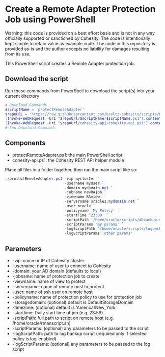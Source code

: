 # Create a Remote Adapter Protection Job using PowerShell

Warning: this code is provided on a best effort basis and is not in any way officially supported or sanctioned by Cohesity. The code is intentionally kept simple to retain value as example code. The code in this repository is provided as-is and the author accepts no liability for damages resulting from its use.

This PowerShell script creates a Remote Adapter protection job.

## Download the script

Run these commands from PowerShell to download the script(s) into your current directory

```powershell
# Download Commands
$scriptName = 'protectRemoteAdapter'
$repoURL = 'https://raw.githubusercontent.com/bseltz-cohesity/scripts/master/powershell'
(Invoke-WebRequest -Uri "$repoUrl/$scriptName/$scriptName.ps1").content | Out-File "$scriptName.ps1"; (Get-Content "$scriptName.ps1") | Set-Content "$scriptName.ps1"
(Invoke-WebRequest -Uri "$repoUrl/cohesity-api/cohesity-api.ps1").content | Out-File cohesity-api.ps1; (Get-Content cohesity-api.ps1) | Set-Content cohesity-api.ps1
# End Download Commands
```

## Components

* protectRemoteAdapter.ps1: the main PowerShell script
* cohesity-api.ps1: the Cohesity REST API helper module

Place all files in a folder together, then run the main script like so:

```powershell
./protectRemoteAdapter.ps1 -vip mycluster `
                           -username myuser `
                           -domain mydomain.net `
                           -jobname newRAjob `
                           -viewname RAview `
                           -servername oracle1.mydomain.net `
                           -user oracle `
                           -policyname 'My Policy' `
                           -startTime '23:00' `
                           -scriptPath '/home/oracle/scripts/dbbackup.sh' `
                           -scriptParams 'my params' `
                           -logScriptPath '/home/oracle/scripts/logbackup.sh' `
                           -logScriptParams 'other params'
```

## Parameters

* -vip: name or IP of Cohesity cluster
* -username: name of user to connect to Cohesity
* -domain: your AD domain (defaults to local)
* -jobname: name of protection job to create
* -viewname: name of view to protect
* -servername: name of remote host to protect
* -user: name of ssh user on remote host
* -policyname: name of protection policy to use for protection job
* -storagedomain: (optional) default is DefaultStorageDomain
* -timezone: (optional) default is 'America/New_York'
* -starttime: Daily start time of job (e.g. 23:59)
* -scriptPath: full path to script on remote host (e.g. /home/oracle/rmanscript.sh)
* -scriptParams: (optional) any parameters to be passed to the script
* -logScriptPath: path to log backup script (required only if selected policy is log-enabled)
* -logScriptParams: (optional) any parameters to be passed to the log script
